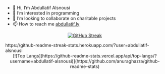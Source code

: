 - 👋 Hi, I’m Abdullatif Alsnousi
- 👀 I’m interested in programming
- 💞️ I’m looking to collaborate on charitable projects
- 📫 How to reach me [abdullatif.ly](https://abdullatif.ly/)
<!--- - 🌱 I’m currently learning flutter--->
<div align="center">
  
[![GitHub Streak](https://streak-stats.demolab.com/?user=abdullatif-alsnousi)](https://git.io/streak-stats)
</div>
https://github-readme-streak-stats.herokuapp.com/?user=abdullatif-alsnousi

<div align="center">
[![Top Langs](https://github-readme-stats.vercel.app/api/top-langs/?username=abdullatif-alsnousi)](https://github.com/anuraghazra/github-readme-stats)

</div>
<!---
abdullatif-alsnousi/abdullatif-alsnousi is a ✨ special ✨ repository because its `README.md` (this file) appears on your GitHub profile.
You can click the Preview link to take a look at your changes.
--->
